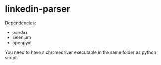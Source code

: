 # linkedin-parser

Dependencies:
- pandas
- selenium
- openpyxl

You need to have a chromedriver executable in the same folder as python script.
